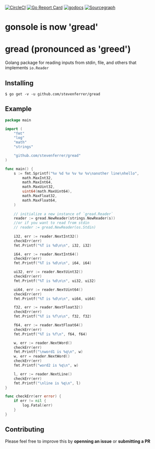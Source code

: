 [![CircleCI](https://circleci.com/gh/stevenferrer/gread.svg?style=svg)](https://circleci.com/gh/stevenferrer/gread)
[![Go Report Card](https://goreportcard.com/badge/github.com/stevenferrer/gread)](https://goreportcard.com/report/github.com/stevenferrer/gread) [![godocs](https://godoc.org/github.com/stevenferrer/gread?status.svg)](https://godoc.org/github.com/stevenferrer/gread) 
[![Sourcegraph](https://sourcegraph.com/github.com/stevenferrer/gread/-/badge.svg)](https://sourcegraph.com/github.com//stevenferrer/gread?badge)

# gonsole is now 'gread'

# gread (pronounced as 'greed')
Golang package for reading inputs from stdin, file, and others that implements `io.Reader`

## Installing

`$ go get -v -u github.com/stevenferrer/gread `

## Example

```go
package main

import (
    "fmt"
    "log"
    "math"
    "strings"

    "github.com/stevenferrer/gread"
)

func main() {
    s := fmt.Sprintf("%v %d %v %v %v %v\nanother line\nhello",
        math.MaxInt32,
        math.MaxInt64,
        math.MaxUint32,
        uint64(math.MaxUint64),
        math.MaxFloat32,
        math.MaxFloat64,
    )
    
    // initialize a new instance of `gread.Reader`
    reader := gread.NewReader(strings.NewReader(s))
    //or if you want to read from stdin
    // reader := gread.NewReader(os.Stdin)
    
    i32, err := reader.NextInt32()
    checkErr(err)
    fmt.Printf("%T is %d\n\n", i32, i32)

    i64, err := reader.NextInt64()
    checkErr(err)
    fmt.Printf("%T is %d\n\n", i64, i64)

    ui32, err := reader.NextUint32()
    checkErr(err)
    fmt.Printf("%T is %d\n\n", ui32, ui32)

    ui64, err := reader.NextUint64()
    checkErr(err)
    fmt.Printf("%T is %d\n\n", ui64, ui64)

    f32, err := reader.NextFloat32()
    checkErr(err)
    fmt.Printf("%T is %f\n\n", f32, f32)

    f64, err := reader.NextFloat64()
    checkErr(err)
    fmt.Printf("%T is %f\n", f64, f64)

    w, err := reader.NextWord()
    checkErr(err)
    fmt.Printf("\nword1 is %q\n", w)
    w, err = reader.NextWord()
    checkErr(err)
    fmt.Printf("word2 is %q\n", w)

    l, err := reader.NextLine()
    checkErr(err)
    fmt.Printf("\nline is %q\n", l)
}

func checkErr(err error) {
    if err != nil {
        log.Fatal(err)
    }
}
```

## Contributing

Please feel free to improve this by **openning an issue** or **submitting a PR**
